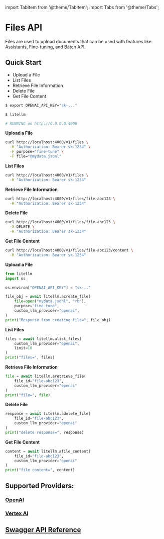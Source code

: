 
import TabItem from '@theme/TabItem';
import Tabs from '@theme/Tabs';

# Files API

Files are used to upload documents that can be used with features like Assistants, Fine-tuning, and Batch API.

## Quick Start

- Upload a File
- List Files
- Retrieve File Information
- Delete File
- Get File Content

<Tabs>
<TabItem value="proxy" label="LiteLLM PROXY Server">

```bash
$ export OPENAI_API_KEY="sk-..."

$ litellm

# RUNNING on http://0.0.0.0:4000
```

**Upload a File**
```bash
curl http://localhost:4000/v1/files \
  -H "Authorization: Bearer sk-1234" \
  -F purpose="fine-tune" \
  -F file="@mydata.jsonl"
```

**List Files**
```bash
curl http://localhost:4000/v1/files \
  -H "Authorization: Bearer sk-1234"
```

**Retrieve File Information**
```bash
curl http://localhost:4000/v1/files/file-abc123 \
  -H "Authorization: Bearer sk-1234"
```

**Delete File**
```bash
curl http://localhost:4000/v1/files/file-abc123 \
  -X DELETE \
  -H "Authorization: Bearer sk-1234"
```

**Get File Content**
```bash
curl http://localhost:4000/v1/files/file-abc123/content \
  -H "Authorization: Bearer sk-1234"
```

</TabItem>
<TabItem value="sdk" label="SDK">

**Upload a File**
```python
from litellm
import os 

os.environ["OPENAI_API_KEY"] = "sk-.."

file_obj = await litellm.acreate_file(
    file=open("mydata.jsonl", "rb"),
    purpose="fine-tune",
    custom_llm_provider="openai",
)
print("Response from creating file=", file_obj)
```

**List Files**
```python
files = await litellm.alist_files(
    custom_llm_provider="openai",
    limit=10
)
print("files=", files)
```

**Retrieve File Information**
```python
file = await litellm.aretrieve_file(
    file_id="file-abc123",
    custom_llm_provider="openai"
)
print("file=", file)
```

**Delete File**
```python
response = await litellm.adelete_file(
    file_id="file-abc123",
    custom_llm_provider="openai"
)
print("delete response=", response)
```

**Get File Content**
```python
content = await litellm.afile_content(
    file_id="file-abc123",
    custom_llm_provider="openai"
)
print("file content=", content)
```

</TabItem>
</Tabs>


## **Supported Providers**:

### [OpenAI](#quick-start)

### [Vertex AI](./providers/vertex#batch-apis)

## [Swagger API Reference](https://litellm-api.up.railway.app/#/files)